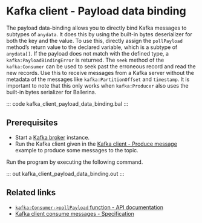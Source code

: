 # Kafka client - Payload data binding

The payload data-binding allows you to directly bind Kafka messages to subtypes of `anydata`. It does this by using the built-in bytes deserializer for both the key and the value. To use this, directly assign the `pollPayload` method’s return value to the declared variable, which is a subtype of `anydata[]`. If the payload does not match with the defined type, a `kafka:PayloadBindingError` is returned. The `seek` method of the `kafka:Consumer` can be used to seek past the erroneous record and read the new records. Use this to receive messages from a Kafka server without the metadata of the messages like `kafka:PartitionOffset` and `timestamp`. It is important to note that this only works when `kafka:Producer` also uses the built-in bytes serializer for Ballerina.

::: code kafka_client_payload_data_binding.bal :::

## Prerequisites
- Start a [Kafka broker](https://kafka.apache.org/quickstart) instance.
- Run the Kafka client given in the [Kafka client - Produce message](/learn/by-example/kafka-client-produce-message) example to produce some messages to the topic.

Run the program by executing the following command.

::: out kafka_client_payload_data_binding.out :::

## Related links
- [`kafka:Consumer->pollPayload` function - API documentation](https://lib.ballerina.io/ballerinax/kafka/latest/clients/Consumer#pollPayload)
- [Kafka client consume messages - Specification](https://github.com/ballerina-platform/module-ballerinax-kafka/blob/master/docs/spec/spec.md#422-consume-messages)
